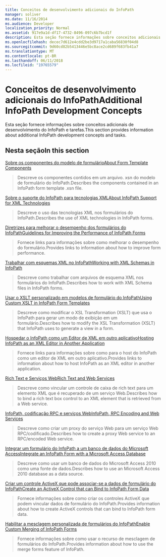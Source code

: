 ```yaml
---
title: Conceitos de desenvolvimento adicionais do InfoPath
manager: soliver
ms.date: 11/16/2014
ms.audience: Developer
localization_priority: Normal
ms.assetid: 917e9a1d-df17-4732-8496-097c6b7bcd1f
description: Esta seção fornece informações sobre conceitos adicionais de desenvolvimento do InfoPath e tarefas.
ms.openlocfilehash: decec7d612e4cdd2be3d9717a1caba56830f04d8
ms.sourcegitcommit: 9d60cd82b5413446e5bc8ace2cd689f683fb41a7
ms.translationtype: MT
ms.contentlocale: pt-BR
ms.lasthandoff: 06/11/2018
ms.locfileid: "19765579"
---
```

# <a name="additional-infopath-development-concepts"></a><span data-ttu-id="e3406-103">Conceitos de desenvolvimento adicionais do InfoPath</span><span class="sxs-lookup"><span data-stu-id="e3406-103">Additional InfoPath Development Concepts</span></span>

<span data-ttu-id="e3406-104">Esta seção fornece informações sobre conceitos adicionais de desenvolvimento do InfoPath e tarefas.</span><span class="sxs-lookup"><span data-stu-id="e3406-104">This section provides information about additional InfoPath development concepts and tasks.</span></span>
  
## <a name="in-this-section"></a><span data-ttu-id="e3406-105">Nesta seção</span><span class="sxs-lookup"><span data-stu-id="e3406-105">In this section</span></span>

[<span data-ttu-id="e3406-106">Sobre os componentes do modelo de formulário</span><span class="sxs-lookup"><span data-stu-id="e3406-106">About Form Template Components</span></span>](about-form-template-components.md)
  
> <span data-ttu-id="e3406-107">Descreve os componentes contidos em um arquivo. xsn do modelo de formulário do InfoPath.</span><span class="sxs-lookup"><span data-stu-id="e3406-107">Describes the components contained in an InfoPath form template .xsn file.</span></span>
    
[<span data-ttu-id="e3406-108">Sobre o suporte do InfoPath para tecnologias XML</span><span class="sxs-lookup"><span data-stu-id="e3406-108">About InfoPath Support for XML Technologies</span></span>](about-infopath-support-for-xml-technologies.md)
  
> <span data-ttu-id="e3406-109">Descreve o uso das tecnologias XML nos formulários do InfoPath.</span><span class="sxs-lookup"><span data-stu-id="e3406-109">Describes the use of XML technologies in InfoPath forms.</span></span>
    
[<span data-ttu-id="e3406-110">Diretrizes para melhorar o desempenho dos formulários do InfoPath</span><span class="sxs-lookup"><span data-stu-id="e3406-110">Guidelines for Improving the Performance of InfoPath Forms</span></span>](guidelines-for-improving-the-performance-of-infopath-forms.md)
  
> <span data-ttu-id="e3406-111">Fornece links para informações sobre como melhorar o desempenho do formulário.</span><span class="sxs-lookup"><span data-stu-id="e3406-111">Provides links to information about how to improve form performance.</span></span>
    
[<span data-ttu-id="e3406-112">Trabalhar com esquemas XML no InfoPath</span><span class="sxs-lookup"><span data-stu-id="e3406-112">Working with XML Schemas in InfoPath</span></span>](working-with-xml-schemas-in-infopath.md)
  
> <span data-ttu-id="e3406-113">Descreve como trabalhar com arquivos de esquema XML nos formulários do InfoPath.</span><span class="sxs-lookup"><span data-stu-id="e3406-113">Describes how to work with XML Schema files in InfoPath forms.</span></span>
    
[<span data-ttu-id="e3406-114">Usar o XSLT personalizado em modelos de formulário do InfoPath</span><span class="sxs-lookup"><span data-stu-id="e3406-114">Using Custom XSLT in InfoPath Form Templates</span></span>](using-custom-xslt-in-infopath-form-templates.md)
  
> <span data-ttu-id="e3406-115">Descreve como modificar o XSL Transformation (XSLT) que usa o InfoPath para gerar um modo de exibição em um formulário.</span><span class="sxs-lookup"><span data-stu-id="e3406-115">Describes how to modify the XSL Transformation (XSLT) that InfoPath uses to generate a view in a form.</span></span>
    
[<span data-ttu-id="e3406-116">Hospedar o InfoPath como um Editor de XML em outro aplicativo</span><span class="sxs-lookup"><span data-stu-id="e3406-116">Hosting InfoPath as an XML Editor in Another Application</span></span>](hosting-infopath-as-an-xml-editor-in-another-application.md)
  
> <span data-ttu-id="e3406-117">Fornece links para informações sobre como para o host do InfoPath como um editor de XML em outro aplicativo.</span><span class="sxs-lookup"><span data-stu-id="e3406-117">Provides links to information about how to host InfoPath as an XML editor in another application.</span></span>
    
[<span data-ttu-id="e3406-118">Rich Text e Serviços Web</span><span class="sxs-lookup"><span data-stu-id="e3406-118">Rich Text and Web Services</span></span>](rich-text-and-web-services.md)
  
> <span data-ttu-id="e3406-119">Descreve como vincular um controle de caixa de rich text para um elemento XML que é recuperado de um serviço Web.</span><span class="sxs-lookup"><span data-stu-id="e3406-119">Describes how to bind a rich text box control to an XML element that is retrieved from a Web service.</span></span>
    
[<span data-ttu-id="e3406-120">InfoPath, codificação RPC e serviços Web</span><span class="sxs-lookup"><span data-stu-id="e3406-120">InfoPath, RPC Encoding and Web Services</span></span>](infopath-rpc-encoding-and-web-services.md)
  
> <span data-ttu-id="e3406-121">Descreve como criar um proxy do serviço Web para um serviço Web RPC/codificado.</span><span class="sxs-lookup"><span data-stu-id="e3406-121">Describes how to create a proxy Web service to an RPC/encoded Web service.</span></span>
    
[<span data-ttu-id="e3406-122">Integrar um formulário do InfoPath a um banco de dados do Microsoft Access</span><span class="sxs-lookup"><span data-stu-id="e3406-122">Integrate an InfoPath Form with a Microsoft Access Database</span></span>](integrate-an-infopath-form-with-a-microsoft-access-database.md)
  
> <span data-ttu-id="e3406-123">Descreve como usar um banco de dados do Microsoft Access 2010 como uma fonte de dados.</span><span class="sxs-lookup"><span data-stu-id="e3406-123">Describes how to use an Microsoft Access 2010 database as a data source.</span></span>
    
[<span data-ttu-id="e3406-124">Criar um controle ActiveX que pode associar-se a dados de formulário do InfoPath</span><span class="sxs-lookup"><span data-stu-id="e3406-124">Create an ActiveX Control that can Bind to InfoPath Form Data</span></span>](create-an-activex-control-that-can-bind-to-infopath-form-data.md)
  
> <span data-ttu-id="e3406-125">Fornece informações sobre como criar os controles ActiveX que podem vincular dados de formulário do InfoPath.</span><span class="sxs-lookup"><span data-stu-id="e3406-125">Provides information about how to create ActiveX controls that can bind to InfoPath form data.</span></span>
    
[<span data-ttu-id="e3406-126">Habilitar a mesclagem personalizada de formulários do InfoPath</span><span class="sxs-lookup"><span data-stu-id="e3406-126">Enable Custom Merging of InfoPath Forms</span></span>](enable-custom-merging-of-infopath-forms.md)
  
> <span data-ttu-id="e3406-127">Fornece informações sobre como usar o recurso de mesclagem de formulários do InfoPath.</span><span class="sxs-lookup"><span data-stu-id="e3406-127">Provides information about how to use the merge forms feature of InfoPath.</span></span>
    


